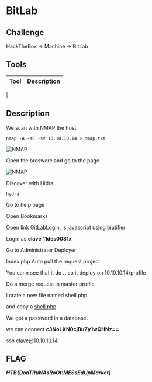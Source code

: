 # BitLab
## Challenge
HackTheBox -> Machine -> BitLab
## Tools
Tool | Description
------- | -------
 | 
## Description
We scan with NMAP the host.

```
nmap -A -sC -sV 10.10.10.14 > nmap.txt
```

![NMAP](13_01.png)

Open the broswere and go to the page

![NMAP](13_02.png)

Discover with Hidra

```
hydra
```

Go to help page 

Open Bookmarks

Open link GitLabLogin, is javascript using biutifier

Login as **clave** **11des0081x**

Go to Administrator Deployer

Index.php Auto pull the request project

You cann see that it do **..** so it deploy on 10.10.10.14/profile

Do a merge request in master profile

I crate a new file named shell.php

and copy a [shell.php](https://raw.githubusercontent.com/flozz/p0wny-shell/master/shell.php)

We got a password in a database.

we can connect **c3NoLXN0cjBuZy1wQHNz==**

ssh clave@10.10.10.14

## FLAG
***HTB{DonTRuNAsRoOt!MESsEdUpMarket}***
